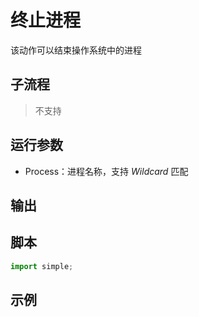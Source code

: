 # 终止进程 
该动作可以结束操作系统中的进程



## 子流程

> 不支持

## 运行参数

* Process：进程名称，支持 *Wildcard* 匹配


## 输出



## 脚本

```python
import simple;

```

## 示例